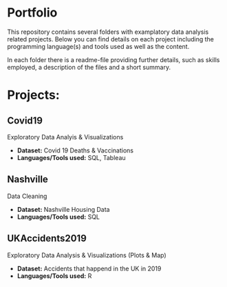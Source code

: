 # Portfolio

This repository contains several folders with examplatory data analysis related projects. Below you can find details on each project including the programming language(s) and tools used as well as the content.

In each folder there is a readme-file providing further details, such as skills employed, a description of the files and a short summary.

# Projects:

## Covid19
Exploratory Data Analyis & Visualizations
- **Dataset:** Covid 19 Deaths & Vaccinations
- **Languages/Tools used:** SQL, Tableau

## Nashville
Data Cleaning
- **Dataset:** Nashville Housing Data
- **Languages/Tools used:** SQL

## UKAccidents2019
Exploratory Data Analysis & Visualizations (Plots & Map)
- **Dataset:** Accidents that happend in the UK in 2019
- **Languages/Tools used:** R

